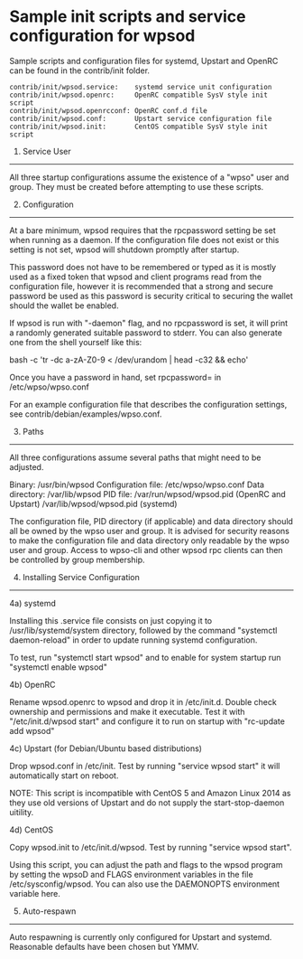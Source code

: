 Sample init scripts and service configuration for wpsod
=======================================================

Sample scripts and configuration files for systemd, Upstart and OpenRC
can be found in the contrib/init folder.

    contrib/init/wpsod.service:    systemd service unit configuration
    contrib/init/wpsod.openrc:     OpenRC compatible SysV style init script
    contrib/init/wpsod.openrcconf: OpenRC conf.d file
    contrib/init/wpsod.conf:       Upstart service configuration file
    contrib/init/wpsod.init:       CentOS compatible SysV style init script

1. Service User
---------------

All three startup configurations assume the existence of a "wpso" user
and group.  They must be created before attempting to use these scripts.

2. Configuration
----------------

At a bare minimum, wpsod requires that the rpcpassword setting be set
when running as a daemon.  If the configuration file does not exist or this
setting is not set, wpsod will shutdown promptly after startup.

This password does not have to be remembered or typed as it is mostly used
as a fixed token that wpsod and client programs read from the configuration
file, however it is recommended that a strong and secure password be used
as this password is security critical to securing the wallet should the
wallet be enabled.

If wpsod is run with "-daemon" flag, and no rpcpassword is set, it will
print a randomly generated suitable password to stderr.  You can also
generate one from the shell yourself like this:

bash -c 'tr -dc a-zA-Z0-9 < /dev/urandom | head -c32 && echo'

Once you have a password in hand, set rpcpassword= in /etc/wpso/wpso.conf

For an example configuration file that describes the configuration settings,
see contrib/debian/examples/wpso.conf.

3. Paths
--------

All three configurations assume several paths that might need to be adjusted.

Binary:              /usr/bin/wpsod
Configuration file:  /etc/wpso/wpso.conf
Data directory:      /var/lib/wpsod
PID file:            /var/run/wpsod/wpsod.pid (OpenRC and Upstart)
                     /var/lib/wpsod/wpsod.pid (systemd)

The configuration file, PID directory (if applicable) and data directory
should all be owned by the wpso user and group.  It is advised for security
reasons to make the configuration file and data directory only readable by the
wpso user and group.  Access to wpso-cli and other wpsod rpc clients
can then be controlled by group membership.

4. Installing Service Configuration
-----------------------------------

4a) systemd

Installing this .service file consists on just copying it to
/usr/lib/systemd/system directory, followed by the command
"systemctl daemon-reload" in order to update running systemd configuration.

To test, run "systemctl start wpsod" and to enable for system startup run
"systemctl enable wpsod"

4b) OpenRC

Rename wpsod.openrc to wpsod and drop it in /etc/init.d.  Double
check ownership and permissions and make it executable.  Test it with
"/etc/init.d/wpsod start" and configure it to run on startup with
"rc-update add wpsod"

4c) Upstart (for Debian/Ubuntu based distributions)

Drop wpsod.conf in /etc/init.  Test by running "service wpsod start"
it will automatically start on reboot.

NOTE: This script is incompatible with CentOS 5 and Amazon Linux 2014 as they
use old versions of Upstart and do not supply the start-stop-daemon uitility.

4d) CentOS

Copy wpsod.init to /etc/init.d/wpsod. Test by running "service wpsod start".

Using this script, you can adjust the path and flags to the wpsod program by
setting the wpsoD and FLAGS environment variables in the file
/etc/sysconfig/wpsod. You can also use the DAEMONOPTS environment variable here.

5. Auto-respawn
---------------

Auto respawning is currently only configured for Upstart and systemd.
Reasonable defaults have been chosen but YMMV.